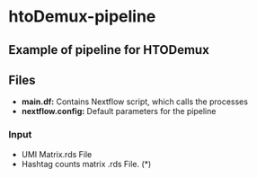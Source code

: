 # htoDemux-pipeline
## Example of pipeline for HTODemux

## Files

- **main.df:** Contains Nextflow script, which calls the processes
- **nextflow.config:** Default parameters for the pipeline

### Input

- UMI Matrix.rds File
- Hashtag counts matrix  .rds File. (*)

